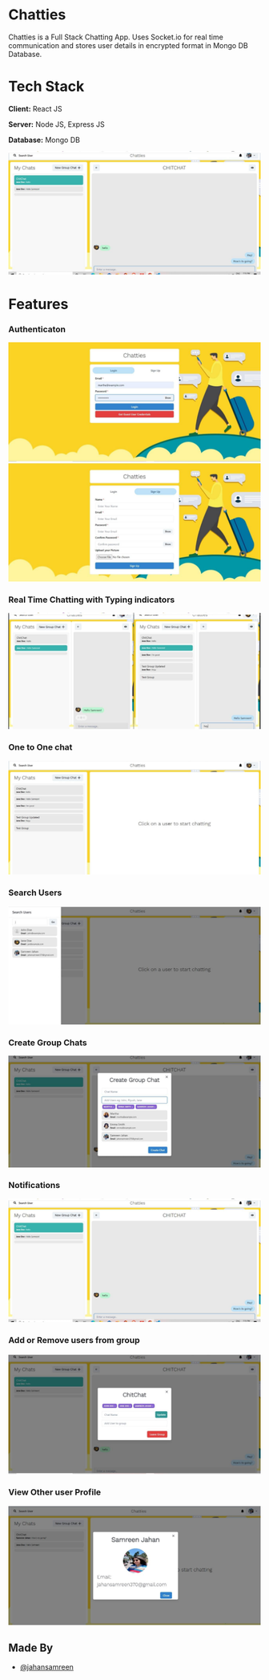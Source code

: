 # Chatties

Chatties is a Full Stack Chatting App.
Uses Socket.io for real time communication and stores user details in encrypted format in Mongo DB Database.

# Tech Stack

**Client:** React JS

**Server:** Node JS, Express JS

**Database:** Mongo DB


![](https://github.com/jahansamreen/mern-chat-app/blob/master/Screenshots/group%20notif.jpeg)



# Features


### Authenticaton
![](https://github.com/jahansamreen/mern-chat-app/blob/master/Screenshots/login.jpeg)
![](https://github.com/jahansamreen/mern-chat-app/blob/master/Screenshots/sign%20up.jpeg)
### Real Time Chatting with Typing indicators
![](https://github.com/jahansamreen/mern-chat-app/blob/master/Screenshots/real-time.jpeg)
### One to One chat
![](https://github.com/jahansamreen/mern-chat-app/blob/master/Screenshots/mainscreen.jpeg)
### Search Users
![](https://github.com/jahansamreen/mern-chat-app/blob/master/Screenshots/search%20user.jpeg)
### Create Group Chats
![](https://github.com/jahansamreen/mern-chat-app/blob/master/Screenshots/new%20grp.jpeg)
### Notifications 
![](https://github.com/jahansamreen/mern-chat-app/blob/master/Screenshots/group%20notif.jpeg)
### Add or Remove users from group
![](https://github.com/jahansamreen/mern-chat-app/blob/master/Screenshots/add%20rem.jpeg)
### View Other user Profile
![](https://github.com/jahansamreen/mern-chat-app/blob/master/Screenshots/profile.jpeg)
## Made By

- [@jahansamreen](https://github.com/jahansamreen)
